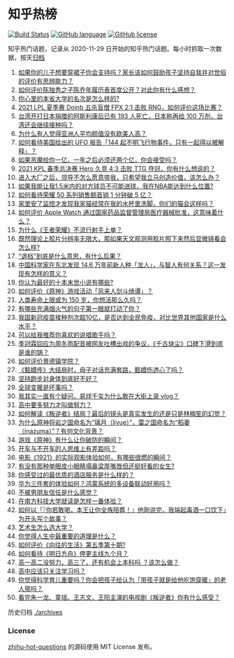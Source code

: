 # 知乎热榜
[![Build Status](https://github.com/ToWeLong/zhihu-hot-questions/workflows/CI/badge.svg)](https://github.com/ToWeLong/zhihu-hot-questions/actions)
[![GitHub language](https://img.shields.io/badge/language-golang-orange.svg)](https://golang.org/)
[![GitHub license](https://img.shields.io/github/license/ToWeLong/zhihu-hot-questions)](https://github.com/ToWeLong/zhihu-hot-questions/blob/main/LICENSE)

知乎热门话题，记录从 2020-11-29 日开始的知乎热门话题。每小时抓取一次数据，按天[归档](./archives)

<!-- BEGIN -->

1. [如果你的儿子想要穿裙子你会支持吗？家长该如何鼓励孩子坚持自我并对世俗的评价有思辨能力？](https://www.zhihu.com/question/467775786)
1. [如何评价陈独秀之子陈乔年履历表首度公开？对此你有什么感想？](https://www.zhihu.com/question/464933522)
1. [你心里的本省大学的名次是怎么样的?](https://www.zhihu.com/question/410179653)
1. [2021 LPL 夏季赛 Doinb 五杀盲僧 FPX 2:1 击败 RNG，如何评价这场比赛？](https://www.zhihu.com/question/467927415)
1. [台湾开打日本捐赠的阿斯利康后已有 193 人死亡，日本称再给 100 万剂，台湾还会继续接种吗？](https://www.zhihu.com/question/467768491)
1. [为什么有人觉得亚洲人平均颜值没有欧美人高？](https://www.zhihu.com/question/433666039)
1. [如何看待美国给出的 UFO 报告「144 起不明飞行物事件，只有一起得以被解释」？](https://www.zhihu.com/question/467298489)
1. [如果恶魔给你一亿，一年之后必须还两个亿，你会接受吗？](https://www.zhihu.com/question/392418796)
1. [2021 KPL 春季总决赛 Hero 久竞 4:3 击败 TTG 夺冠，你有什么想说的？](https://www.zhihu.com/question/467891041)
1. [进入大厂之后，领导不怎么愿意带我，只希望我立马创造价值，该怎么办？](https://www.zhihu.com/question/466550532)
1. [如果我能让我1.5米内的对方球员不可能进球，我在NBA能达到什么位置?](https://www.zhihu.com/question/402597076)
1. [如何看待荣耀 50 系列销售额首销 1 分钟破 5 亿？](https://www.zhihu.com/question/467418330)
1. [家里安了监控才发现我家猫经常在我的水杯里洗脚，你们的猫会这样吗？](https://www.zhihu.com/question/459983017)
1. [如何评价 Apple Watch 通过国家药品监督管理局医疗器械批准，这意味着什么？](https://www.zhihu.com/question/467625126)
1. [为什么《王者荣耀》不流行射手上单？](https://www.zhihu.com/question/460375616)
1. [既然理论上胶片分辨率无限大，那如果天文观测用胶片照下来然后显微镜看会怎么样?](https://www.zhihu.com/question/453975780)
1. [“退档”到底是什么意思，有什么后果？](https://www.zhihu.com/question/331780490)
1. [中国科学家在东北发现 14.6 万年前新人种「龙人」，与智人有何关系？这一发现有怎样的意义？](https://www.zhihu.com/question/467654212)
1. [你认为最好的十本末世小说有哪些?](https://www.zhihu.com/question/403545900)
1. [如何评价《原神》游戏活动「风来人剑斗绮谭」？](https://www.zhihu.com/question/467734737)
1. [人类寿命上限或为 150 岁，你想活那么久吗？](https://www.zhihu.com/question/466968884)
1. [有哪些充满烟火气的句子第一眼就打动了你？](https://www.zhihu.com/question/357326082)
1. [我国新冠疫苗接种剂次超10亿，是否达到全民免疫，对比世界其他国家是什么水平？](https://www.zhihu.com/question/466845525)
1. [可以给我推荐你喜欢的说唱歌手吗？](https://www.zhihu.com/question/457551476)
1. [季冠霖回应为周冬雨配音被网友吐槽出戏的争议，《千古玦尘》口碑下滑到底是谁的锅？](https://www.zhihu.com/question/467423413)
1. [如何评价景德镇学院？](https://www.zhihu.com/question/24931592)
1. [《甄嬛传》大结局时，母子对话充满套路，甄嬛伤透心了吗？](https://www.zhihu.com/question/404317643)
1. [坚持跑步对身体到底好不好？](https://www.zhihu.com/question/461618978)
1. [全球变暖是坏事吗？](https://www.zhihu.com/question/290575660)
1. [我其实一直有个疑问，易烊千玺为什么敢在大街上录 vlog？](https://www.zhihu.com/question/464875636)
1. [高中要多努力才叫做努力？](https://www.zhihu.com/question/60440328)
1. [如何解读《叛逆者》结局？最后的镜头是真实发生的还是只是林楠笙的幻觉？](https://www.zhihu.com/question/467937765)
1. [为什么原神将岩之国命名为“璃月（liyue）”，雷之国命名为“稻妻（inazuma）”？有何文化背景？](https://www.zhihu.com/question/466559443)
1. [游戏《原神》有什么让你破防的瞬间？](https://www.zhihu.com/question/466342008)
1. [开车与不开车的人思维上有差距吗？](https://www.zhihu.com/question/466319507)
1. [电影《1921》的实际观影体验如何，有哪些很燃的瞬间？](https://www.zhihu.com/question/467463563)
1. [有没有那种单眼皮小眼睛塌鼻梁厚嘴唇但还挺好看的女生?](https://www.zhihu.com/question/312374216)
1. [你感受过的最优质的酒店服务是什么样的？](https://www.zhihu.com/question/36082879)
1. [华为三件套的体验如何？鸿蒙系统的多设备联动好用吗？](https://www.zhihu.com/question/467709448)
1. [不被男朋友信任是什么感觉？](https://www.zhihu.com/question/464707364)
1. [在南方科技大学就读是怎样一番体验？](https://www.zhihu.com/question/24365361)
1. [如何以「『你若敢喝，本王让你全族陪葬！』他刚说完，我端起毒酒一口饮下」为开头写个故事？](https://www.zhihu.com/question/454829891)
1. [艺术生怎么选大学？](https://www.zhihu.com/question/406801194)
1. [你觉得人生中最重要的道理是什么？](https://www.zhihu.com/question/465627192)
1. [如何评价《向往的生活》第五季第十期?](https://www.zhihu.com/question/466097156)
1. [如何看待《明日方舟》停更主线九个月？](https://www.zhihu.com/question/467117827)
1. [高一高二没努力，高三了，还有机会上本科吗 ？该怎么做？](https://www.zhihu.com/question/466443276)
1. [高中应该只关注学习吗？](https://www.zhihu.com/question/464840911)
1. [你觉得科学育儿重要吗？你会把孩子给认为「带孩子就是给他吃饱穿暖」的老人带吗？](https://www.zhihu.com/question/464732842)
1. [看完朱一龙、童瑶、王志文、王阳主演的电视剧《叛逆者》你有什么感受？](https://www.zhihu.com/question/456962938)

<!-- END -->

历史归档 [./archives](./archives)


### License
[zhihu-hot-questions](https://github.com/towelong/zhihu-hot-questions) 的源码使用 MIT License 发布。